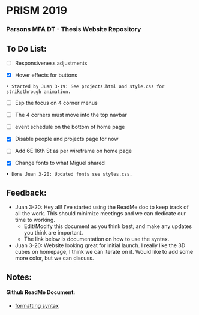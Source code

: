 # PRISM 2019
### Parsons MFA DT - Thesis Website Repository

## To Do List:

- [ ] Responsiveness adjustments

- [x] Hover effects for buttons
```
• Started by Juan 3-19: See projects.html and style.css for strikethrough animation.
```
- [ ] Esp the focus on 4 corner menus
- [ ] The 4 corners must move into the top navbar
- [ ] event schedule on the bottom of home page
- [x] Disable people and projects page for now

- [ ] Add 6E 16th St as per wireframe on home page

- [x] Change fonts to what Miguel shared
```
• Done Juan 3-20: Updated fonts see styles.css.
```

## Feedback:
- Juan 3-20: Hey all! I've started using the ReadMe doc to keep track of all the work. This should minimize meetings and we can dedicate our time to working.
  - Edit/Modify this document as you think best, and make any updates you think are important.
  - The link below is documentation on how to use the syntax.
- Juan 3-20: Website looking great for initial launch. I really like the 3D cubes on homepage, I think we can iterate on it. Would like to add some more color, but we can discuss.

## Notes:

#### Github ReadMe Document:
- [formatting syntax](https://help.github.com/en/articles/basic-writing-and-formatting-syntax)


